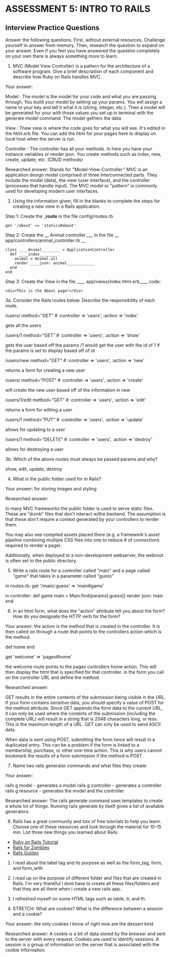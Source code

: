 # ASSESSMENT 5: INTRO TO RAILS
## Interview Practice Questions

Answer the following questions. First, without external resources. Challenge yourself to answer from memory. Then, research the question to expand on your answer. Even if you feel you have answered the question completely on your own there is always something more to learn.

1. MVC (Model View Controller) is a pattern for the architecture of a software program. Give a brief description of each component and describe how Ruby on Rails handles MVC.

  Your answer:
  
  Model : The model is the model for your code and what you are passing through. You build your model by setting up your params. You will assign a name to your key and tell it what it is (string, integer, etc.). Then a model will be generated for your with those values you set up in terminal with the generate model command. The model gethers the data
  
  View : Thew view is where the code goes for what you will see. It's edited in the html.erb file. You can add the html for your pages here to display on local host when the server is run. 
  
  Controller : The controller has all your methods. In here you have your instance variables or render json. You create methods such as index, new, create, update, etc. (CRUD methods)

  Researched answer: Stands for "Model-View-Controller." MVC is an application design model comprised of three interconnected parts. They include the model (data), the view (user interface), and the controller (processes that handle input). The MVC model or "pattern" is commonly used for developing modern user interfaces.




2. Using the information given, fill in the blanks to complete the steps for creating a new view in a Rails application.

  Step 1: Create the _____route____ in the file config/routes.rb
  ```
  get '/about' => 'statics#about'
  ```

  Step 2: Create the __ Animal controller ___ in the file __ app/controllers/animal_controller.rb __
  ```
  class ____Animal________ < ApplicationController
    def ____index_______
      animal = Animal.all
      render ____json: animal____________
    end
  end
  ```

  Step 3: Create the View in the file ____ app/views/index.html.erb____
  code:
  ```
  <div>This is the About page!</div>
  ```


3a. Consider the Rails routes below. Describe the responsibility of  each route.


/users/       method="GET"     # :controller => 'users', :action => 'index'

gets all the users

/users/1      method="GET"     # :controller => 'users', :action => 'show'

gets the user based off the params /1 would get the user with the id of 1 if the params is set to display based off of id

/users/new    method="GET"     # :controller => 'users', :action => 'new'

returns a form for creating a new user

/users/       method="POST"    # :controller => 'users', :action => 'create'

will create the new user based off of the information in new

/users/1/edit method="GET"     # :controller => 'users', :action => 'edit'

returns a form for editing a user

/users/1      method="PUT"     # :controller => 'users', :action => 'update'

allows for updating to a user

/users/1      method="DELETE"  # :controller => 'users', :action => 'destroy'

allows for destroying a user




3b. Which of the above routes must always be passed params and why?

show, edit, update, destroy

4. What is the public folder used for in Rails?

  Your answer: for storing images and styling

  Researched answer:
  
  In many MVC frameworks the public folder is used to serve static files. These are "dumb" files that don't interact w/the backend. The assumption is that these don't require a context generated by your controllers to render them.

  You may also see compiled assets placed there (e.g. a framework's asset pipeline combining multiple CSS files into one to reduce # of connections required to render a page).

  Additionally, when deployed to a non-development webserver, the webroot is often set to the public directory.



5. Write a rails route for a controller called "main" and a page called "game" that takes in a parameter called "guess"

in routes.rb:
get '/main/:guess' => 'main#game'


in controller:
def game
main = Main.find(params[:guess])
render json: main
end
  


6. In an html form, what does the "action" attribute tell you about the form? How do you designate the HTTP verb for the form?

  Your answer: the action is the method that is created in the controller. It is then called on through a route that points to the controllers action which is the method.
  
  def home
  end
  
  get 'welcome' => 'pages#home'
  
  the welcome route points to the pages controllers home action. This will then display the html that is specified for that controller. in the form you call on the controller URL and define the method.
  
  

  Researched answer:
  
  <form action="URL" method="get">
  
  GET results in the entire contents of the submission being visible in the URL. If your form contains sensitive data, you should specify a value of POST for the method attribute. Since GET appends the form data to the current URL, it can only be used where the contents of the submission (including the complete URL) will result in a string that is 2048 characters long, or less. This is the maximum length of a URL. GET can only be used to send ASCII data.

  
  When data is sent using POST, submitting the form twice will result in a duplicated entry. This can be a problem if the form is linked to a membership, purchase, or other one-time action. This is why users cannot bookmark the results of a form submission if the method is POST.


7. Name two rails generator commands and what files they create:

  Your answer: 
  
  rails g model - generates a model
  rails g controller - generates a controller
  rails g resource - generates the model and the controller

  Researched answer: The rails generate command uses templates to create a whole lot of things. Running rails generate by itself gives a list of available generators:


8. Rails has a great community and lots of free tutorials to help you learn. Choose one of these resources and look through the material for 10-15 min. List three new things you learned about Rails:
- [Ruby on Rails Tutorial](https://www.tutorialspoint.com/ruby-on-rails/index.htm)
- [Rails for Zombies](http://railsforzombies.org)
- [Rails Guides](http://guides.rubyonrails.org/getting_started.html)

1. I read about the label tag and its purpose as well as the form_tag, form, and form_with

2. I read up on the purpose of different folder and files that are created in Rails. I'm very thankful I dont have to create all these files/folders and that they are all there when i create a new rails app.

3. I refreshed myself on some HTML tags such as table, tr, and th.


9. STRETCH: What are cookies? What is the difference between a session and a cookie?

  Your answer: the only cookies I know of right now are the dessert kind

  Researched answer: A cookie is a bit of data stored by the browser and sent to the server with every request. Cookies are used to identify sessions. A session is a group of information on the server that is associated with the cookie information.


